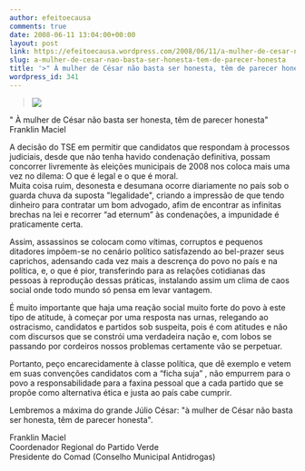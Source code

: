 ```yaml
---
author: efeitoecausa
comments: true
date: 2008-06-11 13:04:00+00:00
layout: post
link: https://efeitoecausa.wordpress.com/2008/06/11/a-mulher-de-cesar-nao-basta-ser-honesta-tem-de-parecer-honesta/
slug: a-mulher-de-cesar-nao-basta-ser-honesta-tem-de-parecer-honesta
title: '>" À mulher de César não basta ser honesta, têm de parecer honesta"'
wordpress_id: 341
---
```


>[![](http://efeitoecausa.files.wordpress.com/2008/06/0005_julio_cesar_asesinato_01.jpg?w=300)](http://efeitoecausa.files.wordpress.com/2008/06/0005_julio_cesar_asesinato_01.jpg)  
  
" À mulher de César não basta ser honesta, têm de parecer honesta"  
Franklin Maciel  
  
A decisão do TSE em permitir que candidatos que respondam à processos judiciais, desde que não tenha havido condenação definitiva, possam concorrer livremente às eleições municipais de 2008 nos coloca mais uma vez no dilema: O que é legal e o que é moral.  
Muita coisa ruim, desonesta e desumana ocorre diariamente no país sob o guarda chuva da suposta "legalidade", criando a impressão de que tendo dinheiro para contratar um bom advogado, afim de encontrar as infinitas brechas na lei e recorrer “ad eternum” às condenações, a impunidade é praticamente certa.  
  
Assim, assassinos se colocam como vítimas, corruptos e pequenos ditadores impõem-se no cenário político satisfazendo ao bel-prazer seus caprichos, adensando cada vez mais a descrença do povo no país e na política, e, o que é pior, transferindo para as relações cotidianas das pessoas à reprodução dessas práticas, instalando assim um clima de caos social onde todo mundo só pensa em levar vantagem.  
  
É muito importante que haja uma reação social muito forte do povo à este tipo de atitude, à começar por uma resposta nas urnas, relegando ao ostracismo, candidatos e partidos sob suspeita, pois é com atitudes e não com discursos que se constrói uma verdadeira nação e, com lobos se passando por cordeiros nossos problemas certamente vão se perpetuar.  
  
Portanto, peço encarecidamente à classe política, que dê exemplo e vetem em suas convenções candidatos com a “ficha suja” , não empurrem para o povo a responsabilidade para a faxina pessoal que a cada partido que se propõe como alternativa ética e justa ao país cabe cumprir.  
  
Lembremos a máxima do grande Júlio César: "à mulher de César não basta ser honesta, têm de parecer honesta".  
  
Franklin Maciel  
Coordenador Regional do Partido Verde  
Presidente do Comad (Conselho Municipal Antidrogas)
